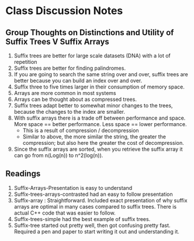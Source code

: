 # Class Discussion Notes

## Group Thoughts on Distinctions and Utility of Suffix Trees V Suffix Arrays
1. Suffix trees are better for large scale datasets (DNA) with a lot of repetition
2. Suffix trees are better for finding palindromes. 
3. If you are going to search the same string over and over, suffix trees are better because you can build an index over and over.
4. Suffix three to five times larger in their consumption of memory space.
5. Arrays are more common in most systems
6. Arrays can be thought about as compressed trees. 
7. Suffix trees adapt better to somewhat minor changes to the trees, because the changes to the index are smaller. 
8. With suffix arrays there is a trade off between performance and space. More space == better performance. Less space == lower performance. 
    - This is a result of compression / decompression
    - Similar to above, the  more similar the string, the greater the compression; but also here the greater the cost of decompression. 
9. Since the suffix arrays are sorted, when you retrieve the suffix array it can go from n(Log(n)) to n^2(log(n)). 

## Readings
1. Suffix-Arrays-Presentation is easy to understand
2. Suffix-trees-arrays-contrasted had an easy to follow presentation
3. Suffix-array : Straightforward. Included exact presentation of why suffix arrays are optimal in many cases compared to suffix trees. There is actual C++ code that was easier to follow. 
4. Suffix-trees-simple had the best example of suffix trees.
5. Suffix-tree started out pretty well, then got confusing pretty fast. Required a pen and paper to start writing it out and understanding it. 